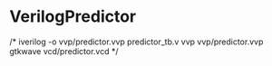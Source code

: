 # VerilogPredictor

/*
iverilog -o vvp/predictor.vvp predictor_tb.v
vvp vvp/predictor.vvp
gtkwave vcd/predictor.vcd
*/